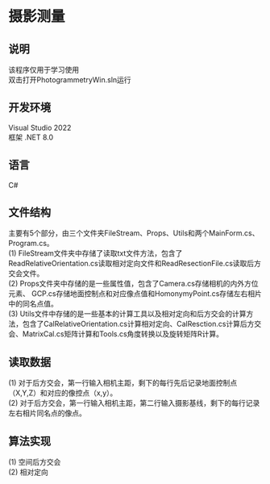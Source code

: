 # 摄影测量
## 说明
该程序仅用于学习使用\
双击打开PhotogrammetryWin.sln运行
## 开发环境
Visual Studio 2022\
框架 .NET 8.0 
## 语言
C#
## 文件结构
主要有5个部分，由三个文件夹FileStream、Props、Utils和两个MainForm.cs、Program.cs。\
(1) FileStream文件夹中存储了读取txt文件方法，包含了ReadRelativeOrientation.cs读取相对定向文件和ReadResectionFile.cs读取后方交会文件。\
(2) Props文件夹中存储的是一些属性值，包含了Camera.cs存储相机的内外方位元素、  GCP.cs存储地面控制点和对应像点值和HomonymyPoint.cs存储左右相片中的同名点值。\
(3) Utils文件中存储的是一些基本的计算工具以及相对定向和后方交会的计算方法，包含了CalRelativeOrientation.cs计算相对定向、CalResction.cs计算后方交会、MatrixCal.cs矩阵计算和Tools.cs角度转换以及旋转矩阵R计算。
## 读取数据
(1) 对于后方交会，第一行输入相机主距，剩下的每行先后记录地面控制点（X,Y,Z）和对应的像控点（x,y）。\
(2) 对于后方交会，第一行输入相机主距，第二行输入摄影基线，剩下的每行记录左右相片同名点的像点。
## 算法实现
(1) 空间后方交会\
(2) 相对定向
